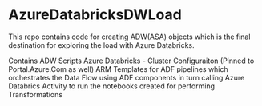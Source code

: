 # AzureDatabricksDWLoad
This repo contains code for creating ADW(ASA) objects which is the final destination for exploring the load with Azure Databricks.


Contains ADW Scripts
Azure Databricks - Cluster Configuraiton (Pinned to Portal.Azure.Com as well)
ARM Templates for ADF pipelines which orchestrates the Data Flow using ADF components in turn calling Azure Databrics Activity to run the notebooks created for performing Transformations
